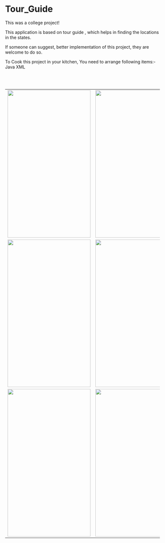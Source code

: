 # Tour_Guide
This was a college project!

This application is based on tour guide , which helps in finding the locations in the  states.

If someone can suggest, better implementation of this project, they are welcome to do so.

To Cook this project in your kitchen, You need to arrange following items:-
Java
XML


<table>
  <tr>
 <td><img src="https://user-images.githubusercontent.com/111943013/208648749-6ede19f4-5f75-4513-bfdc-41420a4fb409.jpg" width=270 height=480></td>
    <td><img src="https://user-images.githubusercontent.com/111943013/208648775-430182af-48f9-4822-a3fa-0f5e23caee80.jpg" width=270 height=480></td>
    <td><img src="https://user-images.githubusercontent.com/111943013/208648794-83ed2505-8725-4b7d-8cd2-e18a0a4c5cd2.jpg" width=270 height=480></td>
    <br>
    </tr>
    <tr>
     <td><img src="https://user-images.githubusercontent.com/111943013/208648821-b4801d17-65bf-44d2-b983-3f21171cb307.jpg" width=270 height=480></td>
    <td><img src="https://user-images.githubusercontent.com/111943013/208648853-a27a8860-154d-4173-9831-dda45f54a532.jpg" width=270 height=480></td>
    <td><img src="https://user-images.githubusercontent.com/111943013/208648881-fecdb724-f6f8-484a-b669-11c041f3356e.jpg" width=270 height=480></td>
    <br>
    </tr>
   <tr>
     <td><img src="https://user-images.githubusercontent.com/111943013/208648929-690aff24-f151-40d9-907d-800e6a4df18b.jpg" width=270 height=480></td>
    <td><img src="https://user-images.githubusercontent.com/111943013/208649998-c4a90df5-0d1e-4741-a347-b10fab9a2ce9.jpg" width=270 height=480></td>
   </tr>
</table>


